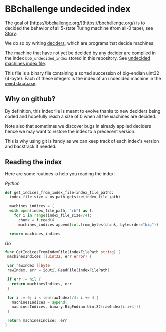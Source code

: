 # BBchallenge undecided index

The goal of [https://bbchallenge.org/](https://bbchallenge.org/) is to decided the behavior of all 5-state Turing machine (from all-0 tape), see [Story](https://bbchallenge.org/story).

We do so by writing [deciders](https://bbchallenge.org/method#deciders), which are programs that decide machines.

The machine that have not yet be decided by any decider are compiled in the index `bb5_undecided_index` stored in this repository. See [undecided machines index file](https://bbchallenge.org/method#undecided-machines-index-file).

This file is a binary file containing a sorted succession of big-endian uint32 (4-byte). Each of these integers is the index of an undecided machine in the [seed database](https://bbchallenge.org/method#seed-database).

## Why on github?

By definition, this index file is meant to evolve thanks to new deciders being coded and hopefully reach a size of 0 when all the machines are decided.

Note also that sometimes we discover bugs in already applied deciders hence we may want to restore the index to a precedent version.

This is why using git is handy as we can keep track of each index's version and backtrack if needed.

## Reading the index

Here are some routines to help you reading the index:

*Python*
```Python
def get_indices_from_index_file(index_file_path):
  index_file_size = os.path.getsize(index_file_path)

  machines_indices = []
  with open(index_file_path, "rb") as f:
    for i in range(index_file_size//4):
      chunk = f.read(4)
      machines_indices.append(int.from_bytes(chunk, byteorder="big"))

  return machines_indices
 ```
 
 *Go*
 ```go
 func GetIndicesFromIndexFile(indexFilePath string) (
  machinesIndices []uint32, err error) {

  var rawIndex []byte
  rawIndex, err = ioutil.ReadFile(indexFilePath)

  if err != nil {
    return machinesIndices, err
  }

  for i := 0; i < len(rawIndex)/4; i += 4 {
    machinesIndices = append(
    machinesIndices, binary.BigEndian.Uint32(rawIndex[i:i+4]))
  }

  return machinesIndices, err
}
```
